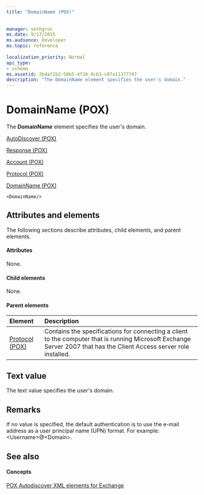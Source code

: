 ```yaml
---
title: "DomainName (POX)"
 
 
manager: sethgros
ms.date: 9/17/2015
ms.audience: Developer
ms.topic: reference
 
localization_priority: Normal
api_type:
- schema
ms.assetid: 2b4af2b2-58b5-4f28-9cb3-c07a11377747
description: "The DomainName element specifies the user's domain."
---
```


# DomainName (POX)

The **DomainName** element specifies the user's domain. 
  
[AutoDiscover (POX)](autodiscover-pox.md)
  
[Response (POX)](response-pox.md)
  
[Account (POX)](account-pox.md)
  
[Protocol (POX)](protocol-pox.md)
  
[DomainName (POX)](domainname-pox.md)
  
```
<DomainName/>
```

## Attributes and elements

The following sections describe attributes, child elements, and parent elements.
  
#### Attributes

None.
  
#### Child elements

None.
  
#### Parent elements

|**Element**|**Description**|
|:-----|:-----|
|[Protocol (POX)](protocol-pox.md) <br/> |Contains the specifications for connecting a client to the computer that is running Microsoft Exchange Server 2007 that has the Client Access server role installed.  <br/> |
   
## Text value

The text value specifies the user's domain.
  
## Remarks

If no value is specified, the default authentication is to use the e-mail address as a user principal name (UPN) format. For example: \<Username\>@\<Domain\>.
  
## See also

#### Concepts

[POX Autodiscover XML elements for Exchange](pox-autodiscover-xml-elements-for-exchange.md)

